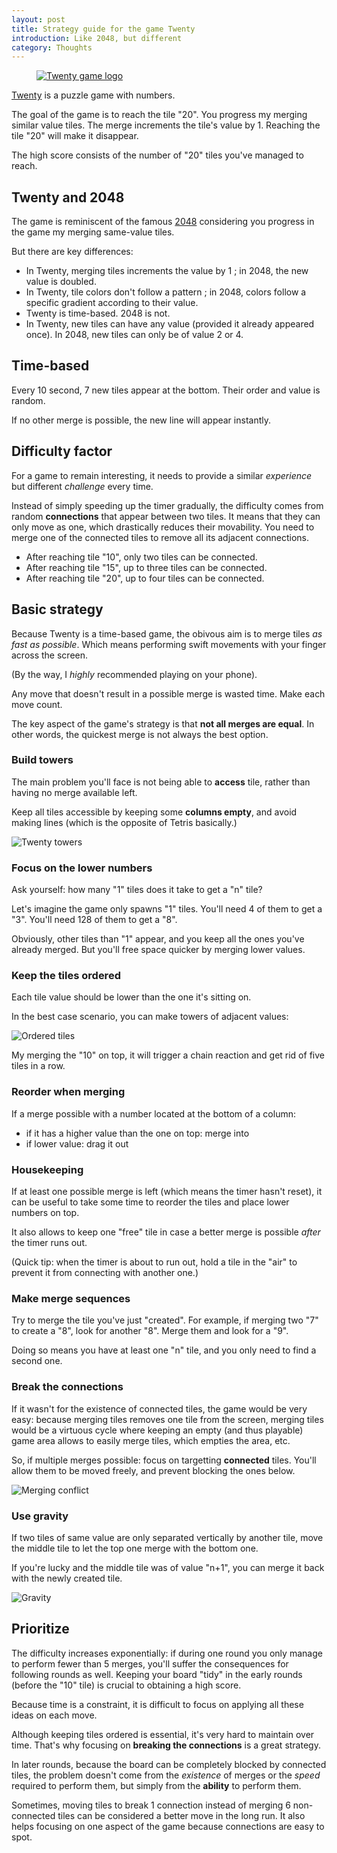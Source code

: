 ```yaml
---
layout: post
title: Strategy guide for the game Twenty
introduction: Like 2048, but different
category: Thoughts
---
```


<figure>
  <a href="http://twenty.frenchguys.net/"><img alt="Twenty game logo" src="/images/post/twenty-puzzle-game.png"></a>
</figure>

[Twenty](http://twenty.frenchguys.net/) is a puzzle game with numbers.

The goal of the game is to reach the tile "20". You progress my merging similar value tiles. The merge increments the tile's value by 1. Reaching the tile "20" will make it disappear.

The high score consists of the number of "20" tiles you've managed to reach.

## Twenty and 2048

The game is reminiscent of the famous [2048](http://gabrielecirulli.github.io/2048/) considering you progress in the game my merging same-value tiles.

But there are key differences:

* In Twenty, merging tiles increments the value by 1 ; in 2048, the new value is doubled.
* In Twenty, tile colors don't follow a pattern ; in 2048, colors follow a specific gradient according to their value.
* Twenty is time-based. 2048 is not.
* In Twenty, new tiles can have any value (provided it already appeared once). In 2048, new tiles can only be of value 2 or 4.

## Time-based

Every 10 second, 7 new tiles appear at the bottom. Their order and value is random.

If no other merge is possible, the new line will appear instantly.

## Difficulty factor

For a game to remain interesting, it needs to provide a similar _experience_ but different _challenge_ every time.

Instead of simply speeding up the timer gradually, the difficulty comes from random **connections** that appear between two tiles. It means that they can only move as one, which drastically reduces their movability. You need to merge one of the connected tiles to remove all its adjacent connections.

* After reaching tile "10", only two tiles can be connected.
* After reaching tile "15", up to three tiles can be connected.
* After reaching tile "20", up to four tiles can be connected.

## Basic strategy

Because Twenty is a time-based game, the obivous aim is to merge tiles _as fast as possible_. Which means performing swift movements with your finger across the screen.

(By the way, I _highly_ recommended playing on your phone).

Any move that doesn't result in a possible merge is wasted time. Make each move count.

The key aspect of the game's strategy is that **not all merges are equal**. In other words, the quickest merge is not always the best option.

### Build towers

The main problem you'll face is not being able to **access** tile, rather than having no merge available left.

Keep all tiles accessible by keeping some **columns empty**, and avoid making lines (which is the opposite of Tetris basically.)

![Twenty towers](/images/post/twenty-towers.png)

### Focus on the lower numbers

Ask yourself: how many "1" tiles does it take to get a "n" tile?

Let's imagine the game only spawns "1" tiles. You'll need 4 of them to get a "3". You'll need 128 of them to get a "8".

Obviously, other tiles than "1" appear, and you keep all the ones you've already merged. But you'll free space quicker by merging lower values.

### Keep the tiles ordered

Each tile value should be lower than the one it's sitting on.

In the best case scenario, you can make towers of adjacent values:

![Ordered tiles](/images/post/twenty-ordered-tiles.png)

My merging the "10" on top, it will trigger a chain reaction and get rid of five tiles in a row.

### Reorder when merging

If a merge possible with a number located at the bottom of a column:

* if it has a higher value than the one on top: merge into
* if lower value: drag it out

### Housekeeping

If at least one possible merge is left (which means the timer hasn't reset), it can be useful to take some time to reorder the tiles and place lower numbers on top.

It also allows to keep one "free" tile in case a better merge is possible _after_ the timer runs out.

(Quick tip: when the timer is about to run out, hold a tile in the "air" to prevent it from connecting with another one.)

### Make merge sequences

Try to merge the tile you've just "created". For example, if merging two "7" to create a "8", look for another "8". Merge them and look for a "9".

Doing so means you have at least one "n" tile, and you only need to find a second one.

### Break the connections

If it wasn't for the existence of connected tiles, the game would be very easy: because merging tiles removes one tile from the screen, merging tiles would be a virtuous cycle where keeping an empty (and thus playable) game area allows to easily merge tiles, which empties the area, etc.

So, if multiple merges possible: focus on targetting **connected** tiles. You'll allow them to be moved freely, and prevent blocking the ones below.

![Merging conflict](/images/post/twenty-merge.png)

### Use gravity

If two tiles of same value are only separated vertically by another tile, move the middle tile to let the top one merge with the bottom one.

If you're lucky and the middle tile was of value "n+1", you can merge it back with the newly created tile.

![Gravity](/images/post/twenty-gravity.png)

## Prioritize

The difficulty increases exponentially: if during one round you only manage to perform fewer than 5 merges, you'll suffer the consequences for following rounds as well. Keeping your board "tidy" in the early rounds (before the "10" tile) is crucial to obtaining a high score.

Because time is a constraint, it is difficult to focus on applying all these ideas on each move.

Although keeping tiles ordered is essential, it's very hard to maintain over time. That's why focusing on **breaking the connections** is a great strategy.

In later rounds, because the board can be completely blocked by connected tiles, the problem doesn't come from the _existence_ of merges or the _speed_ required to perform them, but simply from the **ability** to perform them.

Sometimes, moving tiles to break 1 connection instead of merging 6 non-connected tiles can be considered a better move in the long run. It also helps focusing on one aspect of the game because connections are easy to spot.
